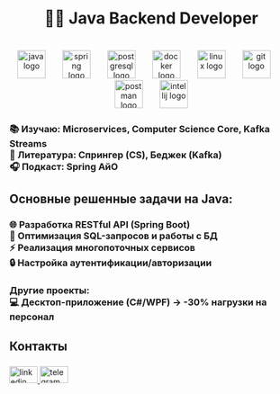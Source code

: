 <h1 align="center">👨‍💻 Java Backend Developer</h1>

###

<br clear="both">

<div align="center">
  <img src="https://cdn.jsdelivr.net/gh/devicons/devicon/icons/java/java-original.svg" height="50" alt="java logo"  />
  <img width="22" />
  <img src="https://cdn.jsdelivr.net/gh/devicons/devicon/icons/spring/spring-original.svg" height="50" alt="spring logo"  />
  <img width="22" />
  <img src="https://cdn.simpleicons.org/postgresql/4169E1" height="50" alt="postgresql logo"  />
  <img width="22" />
  <img src="https://cdn.simpleicons.org/docker/2496ED" height="50" alt="docker logo"  />
  <img width="22" />
  <img src="https://cdn.simpleicons.org/linux/FCC624" height="50" alt="linux logo"  />
  <img width="22" />
  <img src="https://skillicons.dev/icons?i=git" height="50" alt="git logo"  />
  <img width="22" />
  <img src="https://skillicons.dev/icons?i=postman" height="50" alt="postman logo"  />
  <img width="22" />
  <img src="https://cdn.jsdelivr.net/gh/devicons/devicon/icons/intellij/intellij-original.svg" height="50" alt="intellij logo"  />
</div>

###

<h3 align="left">📚 Изучаю: Microservices, Computer Science Core, Kafka Streams  <br>📖 Литература: Спрингер (CS), Беджек (Kafka)  <br>🎧 Подкаст: Spring АйО</h3>

###

<h2 align="left">Основные решенные задачи на Java:</h2>

###

<h3 align="left">🌐 Разработка RESTful API (Spring Boot)<br>🚀 Оптимизация SQL-запросов и работы с БД<br>⚡️ Реализация многопоточных сервисов<br>🔒 Настройка аутентификации/авторизации</h3>

###

<h3 align="left">Другие проекты:<br>💻 Десктоп-приложение (C#/WPF) → -30% нагрузки на персонал</h3>

###

<h2 align="left">Контакты</h2>

###

<div align="left">
  <a href="https://www.linkedin.com/in/seva-makarsky-666954235/" target="_blank">
    <img src="https://raw.githubusercontent.com/maurodesouza/profile-readme-generator/master/src/assets/icons/social/linkedin/default.svg" width="50" height="30" alt="linkedin logo"  />
  </a>
  <a href="https://t.me/vsvldm" target="_blank">
    <img src="https://raw.githubusercontent.com/maurodesouza/profile-readme-generator/master/src/assets/icons/social/telegram/default.svg" width="50" height="30" alt="telegram logo"  />
  </a>
</div>

###

<p align="left"></p>

###
